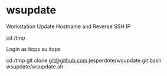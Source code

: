 # wsupdate
Workstation Update Hostname and Reverse SSH IP

cd /tmp

Login as itops
su itops

cd /tmp
git clone git@github.com:jesperdote/wsupdate.git
bash wsupdate/wsupdate.sh <NEW HOSTNAME> <REVERSE SSH IP>
